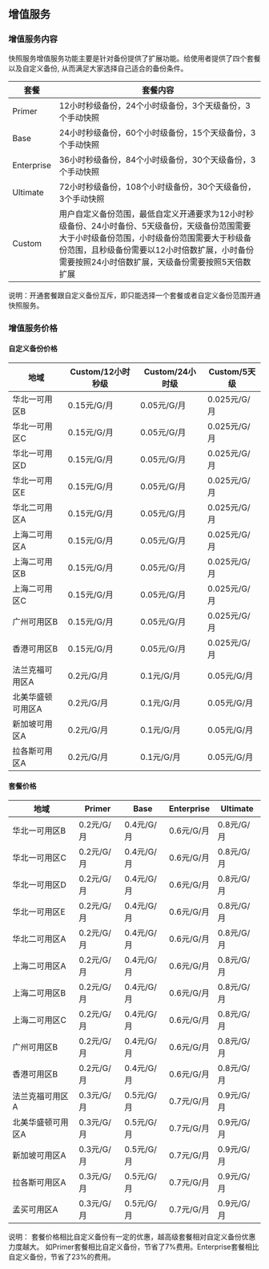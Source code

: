 ## 增值服务 

### 增值服务内容

快照服务增值服务功能主要是针对备份提供了扩展功能。给使用者提供了四个套餐以及自定义备份, 从而满足大家选择自己适合的备份条件。

| 套餐        |  套餐内容  |
| ---------  | -------- |
|  Primer  |  12小时秒级备份，24个小时级备份，3个天级备份，3个手动快照  |
|  Base  |  24小时秒级备份，60个小时级备份，15个天级备份，3个手动快照  |
|  Enterprise  |  36小时秒级备份，84个小时级备份，30个天级备份，3个手动快照  |
|  Ultimate  |  72小时秒级备份，108个小时级备份，30个天级备份，3个手动快照  |
|  Custom  |  用户自定义备份范围，最低自定义开通要求为12小时秒级备份、24小时备份、5天级备份，天级备份范围需要大于小时级备份范围，小时级备份范围需要大于秒级备份范围，且秒级备份需要以12小时倍数扩展，小时备份需要按照24小时倍数扩展，天级备份需要按照5天倍数扩展  |


说明：开通套餐跟自定义备份互斥，即只能选择一个套餐或者自定义备份范围开通快照服务。


### 增值服务价格
 
#### 自定义备份价格

| 地域        |  Custom/12小时秒级  |  Custom/24小时级  |  Custom/5天级  |
| ---------  | -------- | -------- | -------- |
| 华北一可用区B | 0.15元/G/月 | 0.05元/G/月 | 0.025元/G/月 |
| 华北一可用区C | 0.15元/G/月 | 0.05元/G/月 | 0.025元/G/月 |
| 华北一可用区D | 0.15元/G/月 | 0.05元/G/月 | 0.025元/G/月 |
| 华北一可用区E | 0.15元/G/月 | 0.05元/G/月 | 0.025元/G/月 |
| 华北二可用区A | 0.15元/G/月 | 0.05元/G/月 | 0.025元/G/月 |
| 上海二可用区A | 0.15元/G/月 | 0.05元/G/月 | 0.025元/G/月 |
| 上海二可用区B | 0.15元/G/月 | 0.05元/G/月 | 0.025元/G/月 |
| 上海二可用区C | 0.15元/G/月 | 0.05元/G/月 | 0.025元/G/月 |
| 广州可用区B   | 0.15元/G/月 | 0.05元/G/月 | 0.025元/G/月 |
| 香港可用区B   | 0.15元/G/月 | 0.05元/G/月 | 0.025元/G/月 |
| 法兰克福可用区A   | 0.2元/G/月 | 0.1元/G/月 | 0.05元/G/月 |
| 北美华盛顿可用区A   | 0.2元/G/月 | 0.1元/G/月 | 0.05元/G/月 |
| 新加坡可用区A   | 0.2元/G/月 | 0.1元/G/月 | 0.05元/G/月 |
| 拉各斯可用区A   | 0.2元/G/月 | 0.1元/G/月 | 0.05元/G/月 |


#### 套餐价格

| 地域        |  Primer  |  Base  |  Enterprise  |  Ultimate  |
| ---------  | -------- | -------- | -------- | -------- |
| 华北一可用区B | 0.2元/G/月 | 0.4元/G/月 | 0.6元/G/月 | 0.8元/G/月 |
| 华北一可用区C | 0.2元/G/月 | 0.4元/G/月 | 0.6元/G/月 | 0.8元/G/月 |
| 华北一可用区D | 0.2元/G/月 | 0.4元/G/月 | 0.6元/G/月 | 0.8元/G/月 |
| 华北一可用区E | 0.2元/G/月 | 0.4元/G/月 | 0.6元/G/月 | 0.8元/G/月 |
| 华北二可用区A | 0.2元/G/月 | 0.4元/G/月 | 0.6元/G/月 | 0.8元/G/月 |
| 上海二可用区A | 0.2元/G/月 | 0.4元/G/月 | 0.6元/G/月 | 0.8元/G/月 |
| 上海二可用区B | 0.2元/G/月 | 0.4元/G/月 | 0.6元/G/月 | 0.8元/G/月 |
| 上海二可用区C | 0.2元/G/月 | 0.4元/G/月 | 0.6元/G/月 | 0.8元/G/月 |
| 广州可用区B   | 0.2元/G/月 | 0.4元/G/月 | 0.6元/G/月 | 0.8元/G/月 |
| 香港可用区B   | 0.2元/G/月 | 0.4元/G/月 | 0.6元/G/月 | 0.8元/G/月 |
| 法兰克福可用区A   | 0.3元/G/月 | 0.5元/G/月 | 0.7元/G/月 | 0.9元/G/月 |
| 北美华盛顿可用区A   | 0.3元/G/月 | 0.5元/G/月 | 0.7元/G/月 | 0.9元/G/月 |
| 新加坡可用区A   | 0.3元/G/月 | 0.5元/G/月 | 0.7元/G/月 | 0.9元/G/月 |
| 拉各斯可用区A   | 0.3元/G/月 | 0.5元/G/月 | 0.7元/G/月 | 0.9元/G/月 |
| 孟买可用区A   | 0.3元/G/月 | 0.5元/G/月 | 0.7元/G/月 | 0.9元/G/月 |


说明： 套餐价格相比自定义备份有一定的优惠，越高级套餐相对自定义备份优惠力度越大。 如Primer套餐相比自定义备份，节省了7%费用。Enterprise套餐相比自定义备份，节省了23%的费用。

